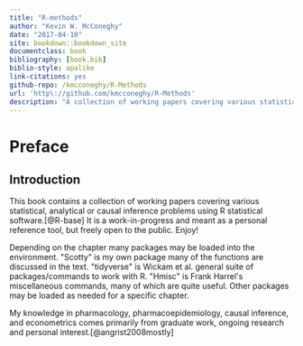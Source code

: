 ```yaml
--- 
title: "R-methods"
author: "Kevin W. McConeghy"
date: "2017-04-10"
site: bookdown::bookdown_site
documentclass: book
bibliography: [book.bib]
biblio-style: apalike
link-citations: yes
github-repo: /kmcconeghy/R-Methods
url: 'http\://github.com/kmcconeghy/R-Methods'
description: "A collection of working papers covering various statistical, analytical or causal inference problems."
---
```


# Preface   

## Introduction  
  This book contains a collection of working papers covering various statistical, analytical or causal inference problems using R statistical software.[@R-base] It is a work-in-progress and meant as a personal reference tool, but freely open to the public. Enjoy!  

  Depending on the chapter many packages may be loaded into the environment. "Scotty" is my own package many of the functions are discussed in the text. "tidyverse" is Wickam et al. general suite of packages/commands to work with R. "Hmisc" is Frank Harrel's miscellaneous commands, many of which are quite useful. Other packages may be loaded as needed for a specific chapter.  
  
  My knowledge in pharmacology, pharmacoepidemiology, causal inference, and econometrics comes primarily from graduate work, ongoing research and personal interest.[@angrist2008mostly]
